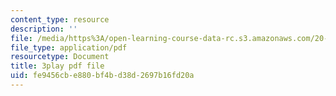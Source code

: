 ```yaml
---
content_type: resource
description: ''
file: /media/https%3A/open-learning-course-data-rc.s3.amazonaws.com/20-219-becoming-the-next-bill-nye-writing-and-hosting-the-educational-show-january-iap-2015/fe9456cbe880bf4bd38d2697b16fd20a_qkkI9Z9tKvo.pdf
file_type: application/pdf
resourcetype: Document
title: 3play pdf file
uid: fe9456cb-e880-bf4b-d38d-2697b16fd20a
---
```

